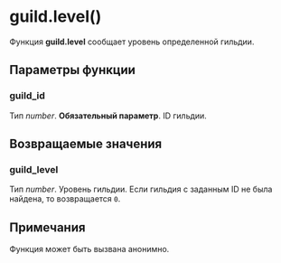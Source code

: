 # guild.level()
Функция **guild.level** сообщает уровень определенной гильдии.

## Параметры функции
### guild_id
Тип *number*. **Обязательный параметр**. ID гильдии.

## Возвращаемые значения
### guild_level
Тип *number*. Уровень гильдии. Если гильдия с заданным ID не была найдена, то возвращается `0`.

## Примечания
Функция может быть вызвана анонимно.